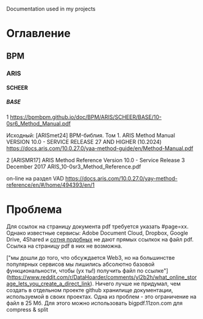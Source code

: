 Documentation used in my projects
# Оглавление
## BPM
### ARIS
#### SCHEER
##### BASE
1
https://bpmbpm.github.io/doc/BPM/ARIS/SCHEER/BASE/10-0sr6_Method_Manual.pdf

Исходный:
[ARISmet24] BPM-библия. Том 1. ARIS Method Manual VERSION 10.0 - SERVICE RELEASE 27 AND HIGHER (10.2024)
https://docs.aris.com/10.0.27.0/yaa-method-guide/en/Method-Manual.pdf

2
[ARISMR17] ARIS Method Reference Version 10.0 - Service Release 3  December 2017
ARIS_10-0sr3_Method_Reference.pdf

on-line на раздел VAD
https://docs.aris.com/10.0.27.0/yay-method-reference/en/#/home/494393/en/1

# Проблема
Для ссылок на страницу документа pdf требуется указать #page=xx. Однако известные сервисы: Adobe Document Cloud, Dropbox, Google Drive, 4Shared и [сотня подобных](https://www.reddit.com/r/DataHoarder/comments/vm2xtm/cloud_storage_providers_for_free_storage/) не дают прямых ссылкок на файл pdf. Ссылка на страницу pdf в них не возможна.   

["мы дошли до того, что обсуждается Web3, но на большинстве популярных сервисов мы лишились абсолютно базовой функциональности, чтобы (ух ты!) получить файл по ссылке"] (https://www.reddit.com/r/DataHoarder/comments/yl2b2h/what_online_storage_lets_you_create_a_direct_link). Ничего лучше не придумал, чем создать в отдельном проекте github хранилище документации, используемой в своих проектах. 
Одна из проблем - это ограничение на файл в 25 Мб. Для этого можно использовать bigpdf.11zon.com для compress & split
